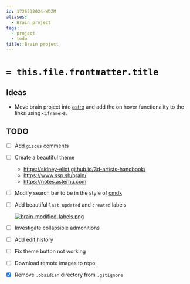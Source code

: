 ```yaml
---
id: 1726532024-WDZM
aliases:
  - Brain project
tags:
  - project
  - todo
title: Brain project
---
```

# `= this.file.frontmatter.title`

## Ideas

- Move brain project into [astro](https://astro.build) and add the on hover functionality to the links
using `<iframe>`s.

## TODO

- [ ] Add `giscus` comments
- [ ] Create a beautiful theme
  - <https://sidney-eliot.github.io/3d-artists-handbook/>
  - <https://www.ssp.sh/brain/>
  - <https://notes.asterhu.com>
- [ ] Modify search bar to be in the style of [cmdk](https://cmdk.paco.me)
- [ ] Add beautiful `last updated` and `created` labels

  [![brain-modified-labels.png](<09 Files/images/brain-modified-labels.png>)](https://www.chadly.net/Why-Zettelkasten)

- [ ] Investigate collapsible admonitions
- [ ] Add edit history
- [ ] Fix theme button not working
- [ ] Download remote images to repo
- [x] Remove `.obsidian` directory from `.gitignore`

